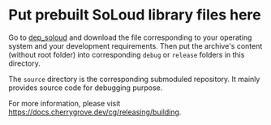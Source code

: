 ﻿# Put prebuilt SoLoud library files here

Go to [dep_soloud](https://github.com/cherryridge/dep_soloud/releases) and download the file corresponding to your operating system and your development requirements. Then put the archive's content (without root folder) into corresponding `debug` or `release` folders in this directory.

The `source` directory is the corresponding submoduled repository. It mainly provides source code for debugging purpose.

For more information, please visit https://docs.cherrygrove.dev/cg/releasing/building.